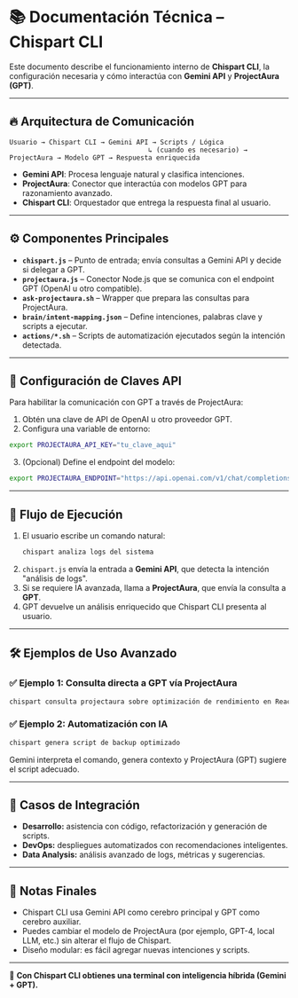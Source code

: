 # 📚 Documentación Técnica – Chispart CLI

Este documento describe el funcionamiento interno de **Chispart CLI**, la configuración necesaria y cómo interactúa con **Gemini API** y **ProjectAura (GPT)**.

---

## 🔥 Arquitectura de Comunicación

```
Usuario → Chispart CLI → Gemini API → Scripts / Lógica  
                                   ↳ (cuando es necesario) → ProjectAura → Modelo GPT → Respuesta enriquecida
```

- **Gemini API**: Procesa lenguaje natural y clasifica intenciones.  
- **ProjectAura**: Conector que interactúa con modelos GPT para razonamiento avanzado.  
- **Chispart CLI**: Orquestador que entrega la respuesta final al usuario.

---

## ⚙️ Componentes Principales

- **`chispart.js`** – Punto de entrada; envía consultas a Gemini API y decide si delegar a GPT.  
- **`projectaura.js`** – Conector Node.js que se comunica con el endpoint GPT (OpenAI u otro compatible).  
- **`ask-projectaura.sh`** – Wrapper que prepara las consultas para ProjectAura.  
- **`brain/intent-mapping.json`** – Define intenciones, palabras clave y scripts a ejecutar.  
- **`actions/*.sh`** – Scripts de automatización ejecutados según la intención detectada.

---

## 🔐 Configuración de Claves API

Para habilitar la comunicación con GPT a través de ProjectAura:

1. Obtén una clave de API de OpenAI u otro proveedor GPT.  
2. Configura una variable de entorno:  

```bash
export PROJECTAURA_API_KEY="tu_clave_aqui"
```

3. (Opcional) Define el endpoint del modelo:  

```bash
export PROJECTAURA_ENDPOINT="https://api.openai.com/v1/chat/completions"
```

---

## 🚦 Flujo de Ejecución

1. El usuario escribe un comando natural:  
   ```bash
   chispart analiza logs del sistema
   ```
2. `chispart.js` envía la entrada a **Gemini API**, que detecta la intención "análisis de logs".  
3. Si se requiere IA avanzada, llama a **ProjectAura**, que envía la consulta a **GPT**.  
4. GPT devuelve un análisis enriquecido que Chispart CLI presenta al usuario.

---

## 🛠️ Ejemplos de Uso Avanzado

### ✅ Ejemplo 1: Consulta directa a GPT vía ProjectAura
```bash
chispart consulta projectaura sobre optimización de rendimiento en React
```

### ✅ Ejemplo 2: Automatización con IA
```bash
chispart genera script de backup optimizado
```

Gemini interpreta el comando, genera contexto y ProjectAura (GPT) sugiere el script adecuado.

---

## 🧩 Casos de Integración

- **Desarrollo:** asistencia con código, refactorización y generación de scripts.  
- **DevOps:** despliegues automatizados con recomendaciones inteligentes.  
- **Data Analysis:** análisis avanzado de logs, métricas y sugerencias.

---

## 📌 Notas Finales

- Chispart CLI usa Gemini API como cerebro principal y GPT como cerebro auxiliar.  
- Puedes cambiar el modelo de ProjectAura (por ejemplo, GPT-4, local LLM, etc.) sin alterar el flujo de Chispart.  
- Diseño modular: es fácil agregar nuevas intenciones y scripts.

---

🚀 **Con Chispart CLI obtienes una terminal con inteligencia híbrida (Gemini + GPT).**
